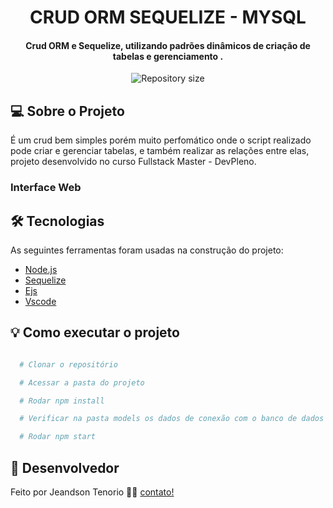 <h1 align="center">
  CRUD ORM SEQUELIZE - MYSQL
</h1>

<h4 align="center"> 
	Crud ORM e Sequelize, utilizando padrões dinâmicos de criação de tabelas e gerenciamento .
</h4>

<p align="center">
  <img alt="Repository size" src="https://img.shields.io/static/v1?label=Last%20commit&message=September&color=yellowgreen&style=for-the-badge&logo=Slack">
</p>

## 💻 Sobre o Projeto

É um crud bem simples porém muito perfomático onde o script realizado pode criar e gerenciar tabelas, e também realizar as relações entre elas, projeto desenvolvido no curso Fullstack Master - DevPleno.

### Interface Web



## 🛠 Tecnologias

As seguintes ferramentas foram usadas na construção do projeto:

- [Node.js][nodejs]
- [Sequelize][sequelize]
- [Ejs][ejs]
- [Vscode][vscode]

## 💡 Como executar o projeto

```bash

  # Clonar o repositório

  # Acessar a pasta do projeto

  # Rodar npm install

  # Verificar na pasta models os dados de conexão com o banco de dados

  # Rodar npm start

```

## 📝 Desenvolvedor

Feito por Jeandson Tenorio 👋🏽 [contato!](https://www.linkedin.com/in/jeandson/)

[nodejs]: https://nodejs.org/
[sequelize]: http://sequelize.org/
[ejs]: https://ejs.co/
[Vscode]: https://code.visualstudio.com/